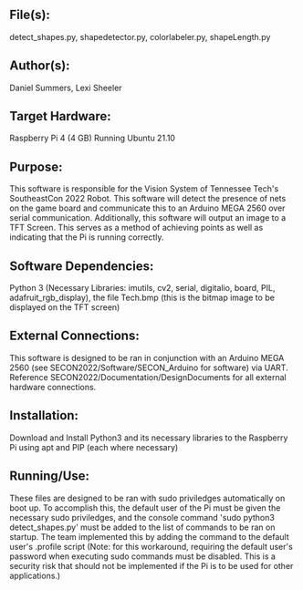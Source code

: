 ## File(s): 				
detect_shapes.py, shapedetector.py, colorlabeler.py, shapeLength.py

## Author(s): 				
Daniel Summers, Lexi Sheeler

## Target Hardware: 		
Raspberry Pi 4 (4 GB) Running Ubuntu 21.10

## Purpose: 				
 This software is responsible for the Vision System of Tennessee Tech's SoutheastCon 2022 Robot. This software will detect the presence
						of nets on the game board and communicate this to an Arduino MEGA 2560 over serial communication. Additionally, this software will output
						an image to a TFT Screen. This serves as a method of achieving points as well as indicating that the Pi is running correctly.

## Software Dependencies:	
Python 3 (Necessary Libraries: imutils, cv2, serial, digitalio, board, PIL, adafruit_rgb_display), the file Tech.bmp (this is the bitmap
						image to be displayed on the TFT screen)

## External Connections:	
This software is designed to be ran in conjunction with an Arduino MEGA 2560 (see SECON2022/Software/SECON_Arduino for software) via UART.
						Reference SECON2022/Documentation/DesignDocuments for all external hardware connections. 
						
## Installation:			
Download and Install Python3 and its necessary libraries to the Raspberry Pi using apt and PIP (each where necessary)

## Running/Use:			
These files are designed to be ran with sudo priviledges automatically on boot up. To accomplish this, the default user of the Pi must be 
						given the necessary sudo priviledges, and the console command 'sudo python3 detect_shapes.py' must be added to the list of commands to be ran
						on startup. The team implemented this by adding the command to the default user's .profile script (Note: for this workaround, requiring the 
						default user's password when executing sudo commands must be disabled. This is a security risk that should not be implemented if the Pi is to
						be used for other applications.)

